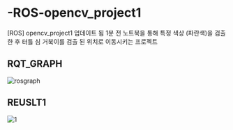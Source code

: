 # -ROS-opencv_project1
[ROS] opencv_project1  업데이트 됨 1분 전 노트북을 통해 특정 색상 (파란색)을 검출 한 후 터틀 심 거북이를 검출 된 위치로 이동시키는 프로젝트

## RQT_GRAPH
![rosgraph](https://user-images.githubusercontent.com/79581819/109004754-84f5e900-76ec-11eb-85fc-a05972cb8ff5.png)
## REUSLT1
![1](https://user-images.githubusercontent.com/79581819/109004988-cdada200-76ec-11eb-8bac-848983b45ef1.jpg)
